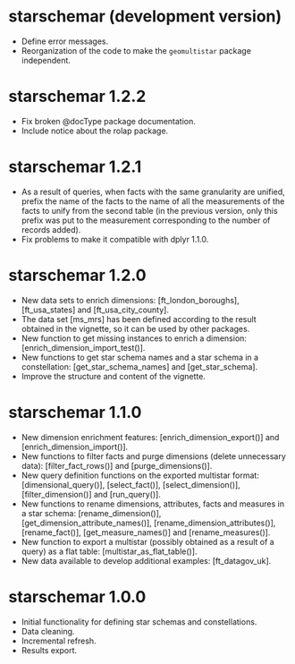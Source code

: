 # starschemar (development version)
* Define error messages.
* Reorganization of the code to make the `geomultistar` package independent.

# starschemar 1.2.2
* Fix broken @docType package documentation.
* Include notice about the rolap package.

# starschemar 1.2.1
* As a result of queries, when facts with the same granularity are unified, prefix the name of the facts to the name of all the measurements of the facts to unify from the second table (in the previous version, only this prefix was put to the measurement corresponding to the number of records added).
* Fix problems to make it compatible with dplyr 1.1.0.

# starschemar 1.2.0
* New data sets to enrich dimensions: [ft_london_boroughs], [ft_usa_states] and [ft_usa_city_county].
* The data set [ms_mrs] has been defined according to the result obtained in the vignette, so it can be used by other packages.
* New function to get missing instances to enrich a dimension: [enrich_dimension_import_test()].
* New functions to get star schema names and a star schema in a constellation: [get_star_schema_names] and [get_star_schema].
* Improve the structure and content of the vignette.

# starschemar 1.1.0
* New dimension enrichment features: [enrich_dimension_export()] and [enrich_dimension_import()].
* New functions to filter facts and purge dimensions (delete unnecessary data): [filter_fact_rows()] and [purge_dimensions()].
* New query definition functions on the exported multistar format: [dimensional_query()], [select_fact()], [select_dimension()], [filter_dimension()] and [run_query()].
* New functions to rename dimensions, attributes, facts and measures in a star schema: [rename_dimension()], [get_dimension_attribute_names()], [rename_dimension_attributes()], [rename_fact()], [get_measure_names()] and [rename_measures()].
* New function to export a multistar (possibly obtained as a result of a query) as a flat table: [multistar_as_flat_table()].
* New data available to develop additional examples: [ft_datagov_uk].

# starschemar 1.0.0
* Initial functionality for defining star schemas and constellations.
* Data cleaning.
* Incremental refresh.
* Results export.
